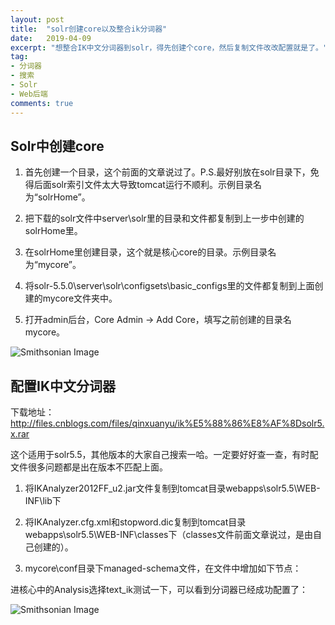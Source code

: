 ```yaml
---
layout: post
title:  "solr创建core以及整合ik分词器"
date:   2019-04-09
excerpt: "想整合IK中文分词器到solr，得先创建个core，然后复制文件改改配置就是了。"
tag:
- 分词器
- 搜索
- Solr
- Web后端
comments: true
---
```


## Solr中创建core

1. 首先创建一个目录，这个前面的文章说过了。P.S.最好别放在solr目录下，免得后面solr索引文件太大导致tomcat运行不顺利。示例目录名为“solrHome”。

2. 把下载的solr文件中server\solr里的目录和文件都复制到上一步中创建的solrHome里。

3. 在solrHome里创建目录，这个就是核心core的目录。示例目录名为“mycore”。

4. 将solr-5.5.0\server\solr\configsets\basic_configs里的文件都复制到上面创建的mycore文件夹中。

5. 打开admin后台，Core Admin -> Add Core，填写之前创建的目录名mycore。

![Smithsonian Image](https://yawwq.github.io/assets/img/solr创建core以及整合ik分词器/1.png)

## 配置IK中文分词器

下载地址：http://files.cnblogs.com/files/qinxuanyu/ik%E5%88%86%E8%AF%8Dsolr5.x.rar

这个适用于solr5.5，其他版本的大家自己搜索一哈。一定要好好查一查，有时配文件很多问题都是出在版本不匹配上面。

1. 将IKAnalyzer2012FF_u2.jar文件复制到tomcat目录webapps\solr5.5\WEB-INF\lib下

2. 将IKAnalyzer.cfg.xml和stopword.dic复制到tomcat目录webapps\solr5.5\WEB-INF\classes下（classes文件前面文章说过，是由自己创建的）。

3. mycore\conf目录下managed-schema文件，在文件中增加如下节点：


	<field name="solrname" type="text_ik" indexed="true" stored="true" omitNorms="true"/>

	<fieldType name="text_ik" class="solr.TextField">
	    <analyzer class="org.wltea.analyzer.lucene.IKAnalyzer"/>
	</fieldType>

进核心中的Analysis选择text_ik测试一下，可以看到分词器已经成功配置了：

![Smithsonian Image](https://yawwq.github.io/assets/img/solr创建core以及整合ik分词器/2.png)